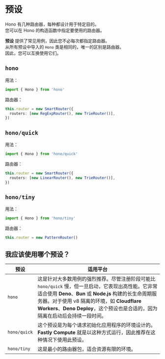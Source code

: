 # 预设

Hono 有几种路由器，每种都设计用于特定目的。  
您可以在 Hono 的构造函数中指定要使用的路由器。

**预设** 提供了常见用例，因此您不必每次都指定路由器。  
从所有预设中导入的 `Hono` 类是相同的，唯一的区别是路由器。  
因此，您可以互换使用它们。

## `hono`

用法：

```ts
import { Hono } from 'hono'
```

路由器：

```ts
this.router = new SmartRouter({
  routers: [new RegExpRouter(), new TrieRouter()],
})
```

## `hono/quick`

用法：

```ts
import { Hono } from 'hono/quick'
```

路由器：

```ts
this.router = new SmartRouter({
  routers: [new LinearRouter(), new TrieRouter()],
})
```

## `hono/tiny`

用法：

```ts
import { Hono } from 'hono/tiny'
```

路由器：

```ts
this.router = new PatternRouter()
```

## 我应该使用哪个预设？

| 预设         | 适用平台                                                                                                                                                                                                                                                                                                                                                                                                                                     |
| ------------ | ------------------------------------------------------------------------------------------------------------------------------------------------------------------------------------------------------------------------------------------------------------------------------------------------------------------------------------------------------------------------------------------------------------------------------------------------------ |
| `hono`       | 这是针对大多数用例的强烈推荐。尽管注册阶段可能比 `hono/quick` 慢，但一旦启动，它表现出高性能。它非常适合使用 **Deno**、**Bun** 或 **Node.js** 构建的长生命周期服务器。对于使用 v8 隔离的环境，如 **Cloudflare Workers**、**Deno Deploy**，这个预设也是合适的，因为隔离在启动后会持续一段时间。 |
| `hono/quick` | 这个预设是为每个请求初始化应用程序的环境设计的。**Fastly Compute** 就是以这种方式运行，因此推荐在这种情况下使用此预设。                                                                                                                                                                                                                                                             |
| `hono/tiny`  | 这是最小的路由器包，适合资源有限的环境。                                                                                                                                                                                                                                                                                                                                                    |